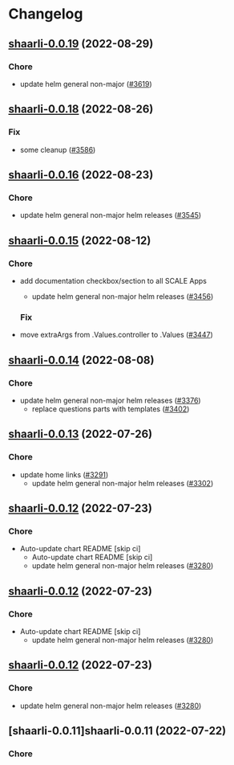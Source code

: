 # Changelog



## [shaarli-0.0.19](https://github.com/truecharts/charts/compare/shaarli-0.0.18...shaarli-0.0.19) (2022-08-29)

### Chore

- update helm general non-major ([#3619](https://github.com/truecharts/charts/issues/3619))




## [shaarli-0.0.18](https://github.com/truecharts/charts/compare/shaarli-0.0.16...shaarli-0.0.18) (2022-08-26)

### Fix

- some cleanup ([#3586](https://github.com/truecharts/charts/issues/3586))




## [shaarli-0.0.16](https://github.com/truecharts/charts/compare/shaarli-0.0.15...shaarli-0.0.16) (2022-08-23)

### Chore

- update helm general non-major helm releases ([#3545](https://github.com/truecharts/charts/issues/3545))




## [shaarli-0.0.15](https://github.com/truecharts/charts/compare/shaarli-0.0.14...shaarli-0.0.15) (2022-08-12)

### Chore

- add documentation checkbox/section to all SCALE Apps
  - update helm general non-major helm releases ([#3456](https://github.com/truecharts/charts/issues/3456))

  ### Fix

- move extraArgs from .Values.controller to .Values ([#3447](https://github.com/truecharts/charts/issues/3447))




## [shaarli-0.0.14](https://github.com/truecharts/charts/compare/shaarli-0.0.13...shaarli-0.0.14) (2022-08-08)

### Chore

- update helm general non-major helm releases ([#3376](https://github.com/truecharts/charts/issues/3376))
  - replace questions parts with templates ([#3402](https://github.com/truecharts/charts/issues/3402))




## [shaarli-0.0.13](https://github.com/truecharts/apps/compare/shaarli-0.0.12...shaarli-0.0.13) (2022-07-26)

### Chore

- update home links ([#3291](https://github.com/truecharts/apps/issues/3291))
  - update helm general non-major helm releases ([#3302](https://github.com/truecharts/apps/issues/3302))




## [shaarli-0.0.12](https://github.com/truecharts/apps/compare/shaarli-0.0.11...shaarli-0.0.12) (2022-07-23)

### Chore

- Auto-update chart README [skip ci]
  - Auto-update chart README [skip ci]
  - update helm general non-major helm releases ([#3280](https://github.com/truecharts/apps/issues/3280))




## [shaarli-0.0.12](https://github.com/truecharts/apps/compare/shaarli-0.0.11...shaarli-0.0.12) (2022-07-23)

### Chore

- Auto-update chart README [skip ci]
  - update helm general non-major helm releases ([#3280](https://github.com/truecharts/apps/issues/3280))




## [shaarli-0.0.12](https://github.com/truecharts/apps/compare/shaarli-0.0.11...shaarli-0.0.12) (2022-07-23)

### Chore

- update helm general non-major helm releases ([#3280](https://github.com/truecharts/apps/issues/3280))




## [shaarli-0.0.11]shaarli-0.0.11 (2022-07-22)

### Chore

